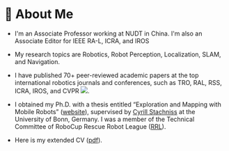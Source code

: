 # 🤖 About Me
- I'm an Associate Professor working at NUDT in China. I'm also an Associate Editor for IEEE RA-L, ICRA, and IROS

- My research topics are Robotics, Robot Perception, Localization, SLAM, and Navigation. 

- I have published 70+ peer-reviewed academic papers at the top international robotics journals and conferences, such as TRO, RAL, RSS, ICRA, IROS, and CVPR  <a href='https://scholar.google.com/citations?user=DvrngV4AAAAJ'><img src="https://img.shields.io/endpoint?logo=Google%20Scholar&url=https%3A%2F%2Fcdn.jsdelivr.net%2Fgh%2FChen-Xieyuanli%2Fmy-home@google-scholar-stats%2Fgs_data_shieldsio.json&labelColor=f6f6f6&color=9cf&style=flat&label=citations"></a>. 

- I obtained my Ph.D. with a thesis entitled “Exploration and Mapping with Mobile Robots” ([website](https://hdl.handle.net/20.500.11811/10228)), supervised by [Cyrill Stachniss](https://www.ipb.uni-bonn.de/people/cyrill-stachniss/index.html) at the University of Bonn, Germany. I was a member of the Technical Committee of RoboCup Rescue Robot League ([RRL](https://rrl.robocup.org/)).

- Here is my extended CV ([pdf]()).


